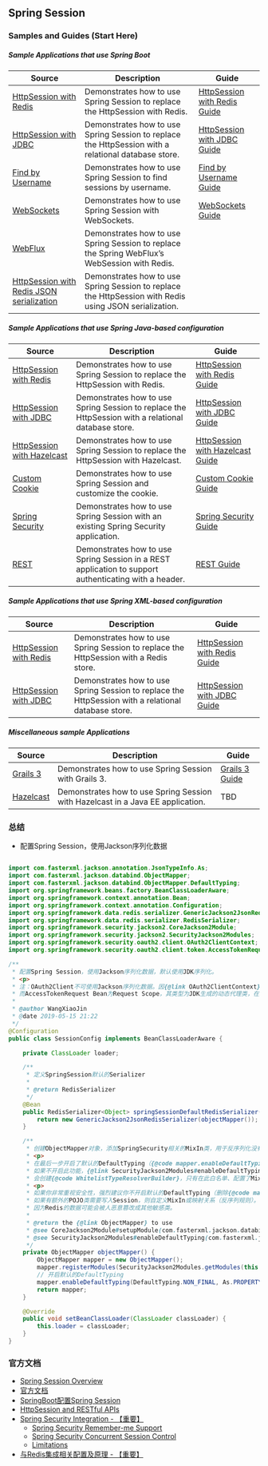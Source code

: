 ## Spring Session

### Samples and Guides (Start Here)

##### Sample Applications that use Spring Boot

| Source | Description | Guide |
| --- | --- | --- |
| [HttpSession with Redis](https://github.com/spring-projects/spring-session/tree/2.1.5.RELEASE/samples/boot/redis) | Demonstrates how to use Spring Session to replace the HttpSession with Redis. | [HttpSession with Redis Guide](https://docs.spring.io/spring-session/docs/current/reference/html5/guides/boot-redis.html) |
| [HttpSession with JDBC](https://github.com/spring-projects/spring-session/tree/2.1.5.RELEASE/samples/boot/jdbc) | Demonstrates how to use Spring Session to replace the HttpSession with a relational database store. | [HttpSession with JDBC Guide](https://docs.spring.io/spring-session/docs/current/reference/html5/guides/boot-jdbc.html) |
| [Find by Username](https://github.com/spring-projects/spring-session/tree/2.1.5.RELEASE/samples/boot/findbyusername) | Demonstrates how to use Spring Session to find sessions by username. | [Find by Username Guide](https://docs.spring.io/spring-session/docs/current/reference/html5/guides/boot-findbyusername.html) |
| [WebSockets](https://github.com/spring-projects/spring-session/tree/2.1.5.RELEASE/samples/boot/websocket) | Demonstrates how to use Spring Session with WebSockets. | [WebSockets Guide](https://docs.spring.io/spring-session/docs/current/reference/html5/guides/boot-websocket.html) |
| [WebFlux](https://github.com/spring-projects/spring-session/tree/2.1.5.RELEASE/samples/boot/webflux) | Demonstrates how to use Spring Session to replace the Spring WebFlux’s WebSession with Redis. |  |
| [HttpSession with Redis JSON serialization](https://github.com/spring-projects/spring-session/tree/2.1.5.RELEASE/samples/boot/redis-json) | Demonstrates how to use Spring Session to replace the HttpSession with Redis using JSON serialization. |  |

##### Sample Applications that use Spring Java-based configuration

| Source | Description | Guide |
| --- | --- | --- |
| [HttpSession with Redis](https://github.com/spring-projects/spring-session/tree/2.1.5.RELEASE/samples/javaconfig/redis) | Demonstrates how to use Spring Session to replace the HttpSession with Redis. | [HttpSession with Redis Guide](https://docs.spring.io/spring-session/docs/current/reference/html5/guides/java-redis.html) |
| [HttpSession with JDBC](https://github.com/spring-projects/spring-session/tree/2.1.5.RELEASE/samples/javaconfig/jdbc) | Demonstrates how to use Spring Session to replace the HttpSession with a relational database store. | [HttpSession with JDBC Guide](https://docs.spring.io/spring-session/docs/current/reference/html5/guides/java-jdbc.html) |
| [HttpSession with Hazelcast](https://github.com/spring-projects/spring-session/tree/2.1.5.RELEASE/samples/javaconfig/hazelcast) | Demonstrates how to use Spring Session to replace the HttpSession with Hazelcast. | [HttpSession with Hazelcast Guide](https://docs.spring.io/spring-session/docs/current/reference/html5/guides/java-hazelcast.html) |
| [Custom Cookie](https://github.com/spring-projects/spring-session/tree/2.1.5.RELEASE/samples/javaconfig/custom-cookie) | Demonstrates how to use Spring Session and customize the cookie. | [Custom Cookie Guide](https://docs.spring.io/spring-session/docs/current/reference/html5/guides/java-custom-cookie.html) |
| [Spring Security](https://github.com/spring-projects/spring-session/tree/2.1.5.RELEASE/samples/javaconfig/security) | Demonstrates how to use Spring Session with an existing Spring Security application. | [Spring Security Guide](https://docs.spring.io/spring-session/docs/current/reference/html5/guides/java-security.html) |
| [REST](https://github.com/spring-projects/spring-session/tree/2.1.5.RELEASE/samples/javaconfig/rest) | Demonstrates how to use Spring Session in a REST application to support authenticating with a header. | [REST Guide](https://docs.spring.io/spring-session/docs/current/reference/html5/guides/java-rest.html) |

##### Sample Applications that use Spring XML-based configuration

| Source | Description | Guide |
| --- | --- | --- |
| [HttpSession with Redis](https://github.com/spring-projects/spring-session/tree/2.1.5.RELEASE/samples/xml/redis) | Demonstrates how to use Spring Session to replace the HttpSession with a Redis store. | [HttpSession with Redis Guide](https://docs.spring.io/spring-session/docs/current/reference/html5/guides/xml-redis.html) |
| [HttpSession with JDBC](https://github.com/spring-projects/spring-session/tree/2.1.5.RELEASE/samples/xml/jdbc) | Demonstrates how to use Spring Session to replace the HttpSession with a relational database store. | [HttpSession with JDBC Guide](https://docs.spring.io/spring-session/docs/current/reference/html5/guides/xml-jdbc.html) |

##### Miscellaneous sample Applications

| Source | Description | Guide |
| --- | --- | --- |
| [Grails 3](https://github.com/spring-projects/spring-session/tree/2.1.5.RELEASE/samples/misc/grails3) | Demonstrates how to use Spring Session with Grails 3. | [Grails 3 Guide](https://docs.spring.io/spring-session/docs/current/reference/html5/guides/grails3.html) |
| [Hazelcast](https://github.com/spring-projects/spring-session/tree/2.1.5.RELEASE/samples/misc/hazelcast) | Demonstrates how to use Spring Session with Hazelcast in a Java EE application. | TBD |


### 总结

* 配置Spring Session，使用Jackson序列化数据

```java

import com.fasterxml.jackson.annotation.JsonTypeInfo.As;
import com.fasterxml.jackson.databind.ObjectMapper;
import com.fasterxml.jackson.databind.ObjectMapper.DefaultTyping;
import org.springframework.beans.factory.BeanClassLoaderAware;
import org.springframework.context.annotation.Bean;
import org.springframework.context.annotation.Configuration;
import org.springframework.data.redis.serializer.GenericJackson2JsonRedisSerializer;
import org.springframework.data.redis.serializer.RedisSerializer;
import org.springframework.security.jackson2.CoreJackson2Module;
import org.springframework.security.jackson2.SecurityJackson2Modules;
import org.springframework.security.oauth2.client.OAuth2ClientContext;
import org.springframework.security.oauth2.client.token.AccessTokenRequest;

/**
 * 配置Spring Session，使用Jackson序列化数据，默认使用JDK序列化。
 * <p>
 * 注：OAuth2Client不可使用Jackson序列化数据。因{@link OAuth2ClientContext}为Session Scope Bean，此bean依赖{@link AccessTokenRequest} bean，
 * 而AccessTokenRequest Bean为Request Scope，其类型为JDK生成的动态代理类，在反序列化动态代理类时会报错。参考OAuth2ClientConfiguration类。
 *
 * @author WangXiaoJin
 * @date 2019-05-15 21:22
 */
@Configuration
public class SessionConfig implements BeanClassLoaderAware {

    private ClassLoader loader;

    /**
     * 定义SpringSession默认的Serializer
     *
     * @return RedisSerializer
     */
    @Bean
    public RedisSerializer<Object> springSessionDefaultRedisSerializer() {
        return new GenericJackson2JsonRedisSerializer(objectMapper());
    }

    /**
     * 创建ObjectMapper对象，添加SpringSecurity相关的MixIn类，用于反序列化没有构造器的类。
     * <p>
     * 在最后一步开启了默认的DefaultTyping（{@code mapper.enableDefaultTyping(DefaultTyping.NON_FINAL, As.PROPERTY)}），
     * 如果不开启此功能，{@link SecurityJackson2Modules#enableDefaultTyping(com.fasterxml.jackson.databind.ObjectMapper)}
     * 会创建{@code WhitelistTypeResolverBuilder}，只有在此白名单、配置了MixIn或明确的映射关系的类才会反序列化成功。
     * <p>
     * 如果你非常重视安全性，强烈建议你不开启默认的DefaultTyping（删除{@code mapper.enableDefaultTyping(DefaultTyping.NON_FINAL, As.PROPERTY)}），
     * 如果有额外的POJO类需要写入Session，则自定义MixIn或映射关系（反序列规则）。这样会比较繁琐，但更安全。
     * 因为Redis的数据可能会被人恶意篡改成其他敏感类。
     *
     * @return the {@link ObjectMapper} to use
     * @see CoreJackson2Module#setupModule(com.fasterxml.jackson.databind.Module.SetupContext)
     * @see SecurityJackson2Modules#enableDefaultTyping(com.fasterxml.jackson.databind.ObjectMapper)
     */
    private ObjectMapper objectMapper() {
        ObjectMapper mapper = new ObjectMapper();
        mapper.registerModules(SecurityJackson2Modules.getModules(this.loader));
        // 开启默认的DefaultTyping
        mapper.enableDefaultTyping(DefaultTyping.NON_FINAL, As.PROPERTY);
        return mapper;
    }

    @Override
    public void setBeanClassLoader(ClassLoader classLoader) {
        this.loader = classLoader;
    }
}
```

### 官方文档

* [Spring Session Overview](https://spring.io/projects/spring-session)
* [官方文档](https://docs.spring.io/spring-session/docs/current/reference/html5/)
* [SpringBoot配置Spring Session](https://docs.spring.io/spring-boot/docs/2.1.3.RELEASE/reference/htmlsingle/#boot-features-session)
* [HttpSession and RESTful APIs](https://docs.spring.io/spring-session/docs/current/reference/html5/#httpsession-rest)
* [Spring Security Integration - 【重要】](https://docs.spring.io/spring-session/docs/current/reference/html5/#spring-security)
    * [Spring Security Remember-me Support](https://docs.spring.io/spring-session/docs/current/reference/html5/#spring-security-rememberme)
    * [Spring Security Concurrent Session Control](https://docs.spring.io/spring-session/docs/current/reference/html5/#spring-security-concurrent-sessions)
    * [Limitations](https://docs.spring.io/spring-session/docs/current/reference/html5/#spring-security-concurrent-sessions-limitations)
* [与Redis集成相关配置及原理 - 【重要】](https://docs.spring.io/spring-session/docs/current/reference/html5/#api-redisoperationssessionrepository)
